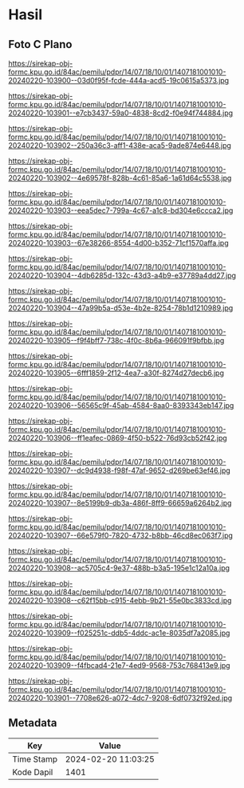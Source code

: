 # Hasil

## Foto C Plano

https://sirekap-obj-formc.kpu.go.id/84ac/pemilu/pdpr/14/07/18/10/01/1407181001010-20240220-103900--03d0f95f-fcde-444a-acd5-19c0615a5373.jpg

https://sirekap-obj-formc.kpu.go.id/84ac/pemilu/pdpr/14/07/18/10/01/1407181001010-20240220-103901--e7cb3437-59a0-4838-8cd2-f0e94f744884.jpg

https://sirekap-obj-formc.kpu.go.id/84ac/pemilu/pdpr/14/07/18/10/01/1407181001010-20240220-103902--250a36c3-aff1-438e-aca5-9ade874e6448.jpg

https://sirekap-obj-formc.kpu.go.id/84ac/pemilu/pdpr/14/07/18/10/01/1407181001010-20240220-103902--4e69578f-828b-4c61-85a6-1a61d64c5538.jpg

https://sirekap-obj-formc.kpu.go.id/84ac/pemilu/pdpr/14/07/18/10/01/1407181001010-20240220-103903--eea5dec7-799a-4c67-a1c8-bd304e6ccca2.jpg

https://sirekap-obj-formc.kpu.go.id/84ac/pemilu/pdpr/14/07/18/10/01/1407181001010-20240220-103903--67e38266-8554-4d00-b352-71cf1570affa.jpg

https://sirekap-obj-formc.kpu.go.id/84ac/pemilu/pdpr/14/07/18/10/01/1407181001010-20240220-103904--4db6285d-132c-43d3-a4b9-e37789a4dd27.jpg

https://sirekap-obj-formc.kpu.go.id/84ac/pemilu/pdpr/14/07/18/10/01/1407181001010-20240220-103904--47a99b5a-d53e-4b2e-8254-78b1d1210989.jpg

https://sirekap-obj-formc.kpu.go.id/84ac/pemilu/pdpr/14/07/18/10/01/1407181001010-20240220-103905--f9f4bff7-738c-4f0c-8b6a-966091f9bfbb.jpg

https://sirekap-obj-formc.kpu.go.id/84ac/pemilu/pdpr/14/07/18/10/01/1407181001010-20240220-103905--6fff1859-2f12-4ea7-a30f-8274d27decb6.jpg

https://sirekap-obj-formc.kpu.go.id/84ac/pemilu/pdpr/14/07/18/10/01/1407181001010-20240220-103906--56565c9f-45ab-4584-8aa0-8393343eb147.jpg

https://sirekap-obj-formc.kpu.go.id/84ac/pemilu/pdpr/14/07/18/10/01/1407181001010-20240220-103906--ff1eafec-0869-4f50-b522-76d93cb52f42.jpg

https://sirekap-obj-formc.kpu.go.id/84ac/pemilu/pdpr/14/07/18/10/01/1407181001010-20240220-103907--dc9d4938-f98f-47af-9652-d269be63ef46.jpg

https://sirekap-obj-formc.kpu.go.id/84ac/pemilu/pdpr/14/07/18/10/01/1407181001010-20240220-103907--8e5199b9-db3a-486f-8ff9-66659a6264b2.jpg

https://sirekap-obj-formc.kpu.go.id/84ac/pemilu/pdpr/14/07/18/10/01/1407181001010-20240220-103907--66e579f0-7820-4732-b8bb-46cd8ec063f7.jpg

https://sirekap-obj-formc.kpu.go.id/84ac/pemilu/pdpr/14/07/18/10/01/1407181001010-20240220-103908--ac5705c4-9e37-488b-b3a5-195e1c12a10a.jpg

https://sirekap-obj-formc.kpu.go.id/84ac/pemilu/pdpr/14/07/18/10/01/1407181001010-20240220-103908--c62f15bb-c915-4ebb-9b21-55e0bc3833cd.jpg

https://sirekap-obj-formc.kpu.go.id/84ac/pemilu/pdpr/14/07/18/10/01/1407181001010-20240220-103909--f025251c-ddb5-4ddc-ac1e-8035df7a2085.jpg

https://sirekap-obj-formc.kpu.go.id/84ac/pemilu/pdpr/14/07/18/10/01/1407181001010-20240220-103909--f4fbcad4-21e7-4ed9-9568-753c768413e9.jpg

https://sirekap-obj-formc.kpu.go.id/84ac/pemilu/pdpr/14/07/18/10/01/1407181001010-20240220-103901--7708e626-a072-4dc7-9208-6df0732f92ed.jpg


## Metadata

| Key        | Value               |
| ---------- | ------------------- |
| Time Stamp | 2024-02-20 11:03:25 |
| Kode Dapil | 1401                |



